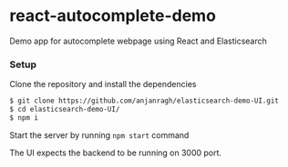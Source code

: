 # react-autocomplete-demo

Demo app for autocomplete webpage using React and Elasticsearch

### Setup

Clone the repository and install the dependencies

```bash
$ git clone https://github.com/anjanragh/elasticsearch-demo-UI.git
$ cd elasticsearch-demo-UI/
$ npm i
```

Start the server by running `npm start` command

The UI expects the backend to be running on 3000 port.
